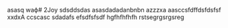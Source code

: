 asasq  waф# 2Joy
sdsddsdas
asasdadadanbnbn
azzzxa
aasccsfdffdsfdsfsf
xxdxA
ccscasc
sdadafs
efsdfsfsdf
hgfhfhfhfh
rstsegrgsrgsreg
